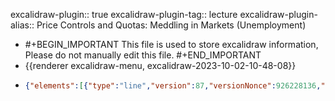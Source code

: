 excalidraw-plugin:: true
excalidraw-plugin-tag:: lecture
excalidraw-plugin-alias:: Price Controls and Quotas: Meddling in Markets (Unemployment)

- #+BEGIN_IMPORTANT
  This file is used to store excalidraw information, Please do not manually edit this file.
  #+END_IMPORTANT
- {{renderer excalidraw-menu, excalidraw-2023-10-02-10-48-08}}
- ```json
  {"elements":[{"type":"line","version":87,"versionNonce":926228136,"isDeleted":false,"id":"NAydJG2FTJ1MQ1idjxRep","fillStyle":"hachure","strokeWidth":1,"strokeStyle":"solid","roughness":1,"opacity":100,"angle":0,"x":443.9940185546875,"y":152.89874267578125,"strokeColor":"#1e1e1e","backgroundColor":"transparent","width":0.399383544921875,"height":454.349365234375,"seed":1899917016,"groupIds":[],"frameId":null,"roundness":{"type":2},"boundElements":[],"updated":1696236734363,"link":null,"locked":false,"startBinding":null,"endBinding":null,"lastCommittedPoint":null,"startArrowhead":null,"endArrowhead":null,"points":[[0,0],[-0.399383544921875,454.349365234375]]},{"type":"line","version":143,"versionNonce":1496285144,"isDeleted":false,"id":"eTtO82PuIz2zhpXgPXT-m","fillStyle":"hachure","strokeWidth":1,"strokeStyle":"solid","roughness":1,"opacity":100,"angle":0,"x":443.3450012207031,"y":610.3148193359375,"strokeColor":"#1e1e1e","backgroundColor":"transparent","width":546.3888854980469,"height":5.58416748046875,"seed":1749485016,"groupIds":[],"frameId":null,"roundness":{"type":2},"boundElements":[],"updated":1696236734363,"link":null,"locked":false,"startBinding":null,"endBinding":null,"lastCommittedPoint":null,"startArrowhead":null,"endArrowhead":null,"points":[[0,0],[546.3888854980469,5.58416748046875]]},{"type":"text","version":20,"versionNonce":862652840,"isDeleted":false,"id":"hVjcXuVS_bs7hyDOy4qAS","fillStyle":"hachure","strokeWidth":1,"strokeStyle":"solid","roughness":1,"opacity":100,"angle":0,"x":991,"y":623,"strokeColor":"#1e1e1e","backgroundColor":"transparent","width":84.49990844726562,"height":25,"seed":1737085096,"groupIds":[],"frameId":null,"roundness":null,"boundElements":[],"updated":1696236734363,"link":null,"locked":false,"fontSize":20,"fontFamily":1,"text":"Quantity","textAlign":"left","verticalAlign":"top","containerId":null,"originalText":"Quantity","lineHeight":1.25,"baseline":16},{"type":"text","version":69,"versionNonce":1709114584,"isDeleted":false,"id":"g819CcaSbxQE8E9LbSuIa","fillStyle":"hachure","strokeWidth":1,"strokeStyle":"solid","roughness":1,"opacity":100,"angle":0,"x":370.592529296875,"y":133.0522003173828,"strokeColor":"#1e1e1e","backgroundColor":"transparent","width":47.17994689941406,"height":25,"seed":1274791592,"groupIds":[],"frameId":null,"roundness":null,"boundElements":[],"updated":1696236766264,"link":null,"locked":false,"fontSize":20,"fontFamily":1,"text":"Price","textAlign":"left","verticalAlign":"top","containerId":null,"originalText":"Price","lineHeight":1.25,"baseline":16},{"type":"line","version":103,"versionNonce":1682014120,"isDeleted":false,"id":"2mW4hLL6aj3XdqHJB6qnL","fillStyle":"hachure","strokeWidth":1,"strokeStyle":"solid","roughness":1,"opacity":100,"angle":0,"x":552.5115356445312,"y":205.7953338623047,"strokeColor":"#1971c2","backgroundColor":"transparent","width":377.76092529296875,"height":338.94969177246094,"seed":944534952,"groupIds":[],"frameId":null,"roundness":{"type":2},"boundElements":[],"updated":1696236785200,"link":null,"locked":false,"startBinding":null,"endBinding":null,"lastCommittedPoint":null,"startArrowhead":null,"endArrowhead":null,"points":[[0,0],[377.76092529296875,338.94969177246094]]},{"type":"line","version":88,"versionNonce":574835368,"isDeleted":false,"id":"3kF7xbODKwWsiF2gqxyUP","fillStyle":"hachure","strokeWidth":1,"strokeStyle":"solid","roughness":1,"opacity":100,"angle":0,"x":556.3840942382812,"y":532.7992553710938,"strokeColor":"#e03131","backgroundColor":"transparent","width":372.2979736328125,"height":338.22581481933594,"seed":81954472,"groupIds":[],"frameId":null,"roundness":{"type":2},"boundElements":[],"updated":1696236789141,"link":null,"locked":false,"startBinding":null,"endBinding":null,"lastCommittedPoint":null,"startArrowhead":null,"endArrowhead":null,"points":[[0,0],[372.2979736328125,-338.22581481933594]]},{"type":"text","version":6,"versionNonce":1943254440,"isDeleted":false,"id":"uETkKO_wJynArMRZzDQla","fillStyle":"hachure","strokeWidth":1,"strokeStyle":"solid","roughness":1,"opacity":100,"angle":0,"x":966,"y":179,"strokeColor":"#e03131","backgroundColor":"transparent","width":12.159988403320312,"height":25,"seed":1371417256,"groupIds":[],"frameId":null,"roundness":null,"boundElements":[],"updated":1696236792093,"link":null,"locked":false,"fontSize":20,"fontFamily":1,"text":"S","textAlign":"left","verticalAlign":"top","containerId":null,"originalText":"S","lineHeight":1.25,"baseline":16},{"type":"text","version":5,"versionNonce":773767336,"isDeleted":false,"id":"4wlHWsHYCOgnJsTyjD0DW","fillStyle":"hachure","strokeWidth":1,"strokeStyle":"solid","roughness":1,"opacity":100,"angle":0,"x":947,"y":545,"strokeColor":"#1971c2","backgroundColor":"transparent","width":15.599990844726562,"height":25,"seed":196561832,"groupIds":[],"frameId":null,"roundness":null,"boundElements":[],"updated":1696236795405,"link":null,"locked":false,"fontSize":20,"fontFamily":1,"text":"D","textAlign":"left","verticalAlign":"top","containerId":null,"originalText":"D","lineHeight":1.25,"baseline":16},{"type":"line","version":108,"versionNonce":2038205096,"isDeleted":false,"id":"THxbJuds7MFU8pxZibQyB","fillStyle":"hachure","strokeWidth":1,"strokeStyle":"dashed","roughness":1,"opacity":100,"angle":0,"x":731.27734375,"y":370.746826171875,"strokeColor":"#1e1e1e","backgroundColor":"transparent","width":287.333251953125,"height":1.768707275390625,"seed":960922024,"groupIds":[],"frameId":null,"roundness":{"type":2},"boundElements":[],"updated":1696236734363,"link":null,"locked":false,"startBinding":null,"endBinding":null,"lastCommittedPoint":null,"startArrowhead":null,"endArrowhead":null,"points":[[0,0],[-287.333251953125,-1.768707275390625]]},{"type":"text","version":3,"versionNonce":1382339544,"isDeleted":true,"id":"UfLlx3lmf4A6FCs4RJyiy","fillStyle":"hachure","strokeWidth":1,"strokeStyle":"dashed","roughness":1,"opacity":100,"angle":0,"x":442,"y":372,"strokeColor":"#1e1e1e","backgroundColor":"transparent","width":9.999984741210938,"height":25,"seed":312619944,"groupIds":[],"frameId":null,"roundness":null,"boundElements":[],"updated":1696236734363,"link":null,"locked":false,"fontSize":20,"fontFamily":1,"text":"","textAlign":"left","verticalAlign":"top","containerId":null,"originalText":"","lineHeight":1.25,"baseline":16},{"type":"text","version":59,"versionNonce":300217768,"isDeleted":false,"id":"F_7hLzxbPLYFK6wxt0zIb","fillStyle":"hachure","strokeWidth":1,"strokeStyle":"dashed","roughness":1,"opacity":100,"angle":0,"x":329.5050354003906,"y":357.6832580566406,"strokeColor":"#1e1e1e","backgroundColor":"transparent","width":104.65986633300781,"height":25,"seed":1620535720,"groupIds":[],"frameId":null,"roundness":null,"boundElements":[],"updated":1696236734363,"link":null,"locked":false,"fontSize":20,"fontFamily":1,"text":"6 euro / h","textAlign":"left","verticalAlign":"top","containerId":null,"originalText":"6 euro / h","lineHeight":1.25,"baseline":16},{"type":"line","version":68,"versionNonce":592222424,"isDeleted":false,"id":"nWZTWPTUas0_c4kdn6gSu","fillStyle":"hachure","strokeWidth":1,"strokeStyle":"dashed","roughness":1,"opacity":100,"angle":0,"x":736.4193725585938,"y":372.3978271484375,"strokeColor":"#1e1e1e","backgroundColor":"transparent","width":4.15423583984375,"height":246.5357666015625,"seed":326163160,"groupIds":[],"frameId":null,"roundness":{"type":2},"boundElements":[],"updated":1696236734363,"link":null,"locked":false,"startBinding":null,"endBinding":null,"lastCommittedPoint":null,"startArrowhead":null,"endArrowhead":null,"points":[[0,0],[4.15423583984375,246.5357666015625]]},{"type":"text","version":3,"versionNonce":2013790376,"isDeleted":true,"id":"Nqf0wiDwMoF_L7188ki9z","fillStyle":"hachure","strokeWidth":1,"strokeStyle":"dashed","roughness":1,"opacity":100,"angle":0,"x":745,"y":667,"strokeColor":"#1e1e1e","backgroundColor":"transparent","width":9.999984741210938,"height":25,"seed":1701726680,"groupIds":[],"frameId":null,"roundness":null,"boundElements":[],"updated":1696236734363,"link":null,"locked":false,"fontSize":20,"fontFamily":1,"text":"","textAlign":"left","verticalAlign":"top","containerId":null,"originalText":"","lineHeight":1.25,"baseline":16},{"type":"text","version":8,"versionNonce":1827913176,"isDeleted":false,"id":"0eryt4fe2KjPdwo6AYk8y","fillStyle":"hachure","strokeWidth":1,"strokeStyle":"dashed","roughness":1,"opacity":100,"angle":0,"x":734,"y":646,"strokeColor":"#1e1e1e","backgroundColor":"transparent","width":59.7999267578125,"height":25,"seed":412595160,"groupIds":[],"frameId":null,"roundness":null,"boundElements":[],"updated":1696236734363,"link":null,"locked":false,"fontSize":20,"fontFamily":1,"text":"labour","textAlign":"left","verticalAlign":"top","containerId":null,"originalText":"labour","lineHeight":1.25,"baseline":16},{"type":"line","version":132,"versionNonce":1536273320,"isDeleted":false,"id":"vr2Yur7cuQXPFeKYIJnsE","fillStyle":"hachure","strokeWidth":1,"strokeStyle":"solid","roughness":1,"opacity":100,"angle":0,"x":445.0851745605469,"y":235.52426147460938,"strokeColor":"#f08c00","backgroundColor":"transparent","width":532.5603332519531,"height":4.5001678466796875,"seed":303237080,"groupIds":[],"frameId":null,"roundness":{"type":2},"boundElements":[],"updated":1696236734363,"link":null,"locked":false,"startBinding":null,"endBinding":null,"lastCommittedPoint":null,"startArrowhead":null,"endArrowhead":null,"points":[[0,0],[532.5603332519531,4.5001678466796875]]},{"type":"text","version":90,"versionNonce":544096984,"isDeleted":false,"id":"SsCMcs4JnwVVo_mQlKF5I","fillStyle":"hachure","strokeWidth":1,"strokeStyle":"solid","roughness":1,"opacity":100,"angle":0,"x":585.2144165039062,"y":183.60472106933594,"strokeColor":"#9c36b5","backgroundColor":"transparent","width":317.93963623046875,"height":25,"seed":1438265816,"groupIds":[],"frameId":null,"roundness":null,"boundElements":[],"updated":1696236734363,"link":null,"locked":false,"fontSize":20,"fontFamily":1,"text":"unemployment (surplus of labour)","textAlign":"left","verticalAlign":"top","containerId":null,"originalText":"unemployment (surplus of labour)","lineHeight":1.25,"baseline":16},{"type":"line","version":72,"versionNonce":380499624,"isDeleted":false,"id":"0PPjRvYSdqrC4Lf3dQiKf","fillStyle":"hachure","strokeWidth":4,"strokeStyle":"solid","roughness":1,"opacity":100,"angle":0,"x":587.7034301757812,"y":238.0203857421875,"strokeColor":"#9c36b5","backgroundColor":"transparent","width":294.878662109375,"height":1.5048065185546875,"seed":391460056,"groupIds":[],"frameId":null,"roundness":{"type":2},"boundElements":[],"updated":1696236734363,"link":null,"locked":false,"startBinding":null,"endBinding":null,"lastCommittedPoint":null,"startArrowhead":null,"endArrowhead":null,"points":[[0,0],[294.878662109375,1.5048065185546875]]},{"type":"freedraw","version":4,"versionNonce":1817192408,"isDeleted":true,"id":"db4vg7moD6311h7Kj3WQs","fillStyle":"hachure","strokeWidth":4,"strokeStyle":"solid","roughness":1,"opacity":100,"angle":0,"x":334.85601806640625,"y":232.38626098632812,"strokeColor":"#1e1e1e","backgroundColor":"transparent","width":0.0001,"height":0.0001,"seed":491328984,"groupIds":[],"frameId":null,"roundness":null,"boundElements":[],"updated":1696236734363,"link":null,"locked":false,"points":[[0,0],[0.0001,0.0001]],"lastCommittedPoint":null,"simulatePressure":true,"pressures":[]},{"type":"text","version":47,"versionNonce":231893416,"isDeleted":false,"id":"N9tfMN5pR50LG8XAnnlwD","fillStyle":"hachure","strokeWidth":1,"strokeStyle":"solid","roughness":1,"opacity":100,"angle":0,"x":307.4877014160156,"y":223.83164978027344,"strokeColor":"#1e1e1e","backgroundColor":"transparent","width":124.99984741210938,"height":25,"seed":1577640360,"groupIds":[],"frameId":null,"roundness":null,"boundElements":[],"updated":1696236748348,"link":null,"locked":false,"fontSize":20,"fontFamily":1,"text":"8.5 euro / h","textAlign":"left","verticalAlign":"top","containerId":null,"originalText":"8.5 euro / h","lineHeight":1.25,"baseline":16},{"type":"text","version":27,"versionNonce":786392488,"isDeleted":false,"id":"MrjKOcggljbdZy6_aIzr7","fillStyle":"hachure","strokeWidth":1,"strokeStyle":"solid","roughness":1,"opacity":100,"angle":0,"x":1014.6844482421875,"y":231.75511169433594,"strokeColor":"#f08c00","backgroundColor":"transparent","width":99.55987548828125,"height":25,"seed":550529960,"groupIds":[],"frameId":null,"roundness":null,"boundElements":[],"updated":1696236864324,"link":null,"locked":false,"fontSize":20,"fontFamily":1,"text":"price floor","textAlign":"left","verticalAlign":"top","containerId":null,"originalText":"price floor","lineHeight":1.25,"baseline":16}],"files":{},"appState":{"gridSize":null,"viewBackgroundColor":"#ffffff","zoom":{"value":1},"offsetTop":0,"offsetLeft":0,"scrollX":0,"scrollY":0,"viewModeEnabled":false,"zenModeEnabled":false}}
  ```